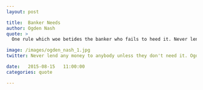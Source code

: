 ```yaml
---
layout: post

title:  Banker Needs
author: Ogden Nash
quote: >
  One rule which woe betides the banker who fails to heed it. Never lend any money to anybody unless they don't need it.

image: /images/ogden_nash_1.jpg
twitter: Never lend any money to anybody unless they don't need it. Ogden Nash http://quotes.stockflare.com/

date:   2015-08-15	 11:00:00
categories: quote

---
```


